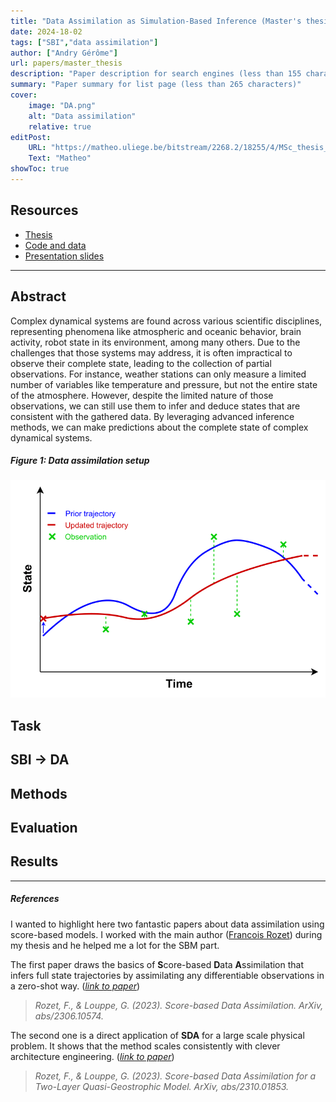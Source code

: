 ```yaml
---
title: "Data Assimilation as Simulation-Based Inference (Master's thesis)" 
date: 2024-18-02
tags: ["SBI","data assimilation"]
author: ["Andry Gérôme"]
url: papers/master_thesis
description: "Paper description for search engines (less than 155 characters)" 
summary: "Paper summary for list page (less than 265 characters)"
cover:
    image: "DA.png"
    alt: "Data assimilation"
    relative: true
editPost:
    URL: "https://matheo.uliege.be/bitstream/2268.2/18255/4/MSc_thesis_Gerome_ANDRY_2023.pdf"
    Text: "Matheo"
showToc: true
---
```

## Resources

- [Thesis](https://matheo.uliege.be/bitstream/2268.2/18255/4/MSc_thesis_Gerome_ANDRY_2023.pdf)
- [Code and data](https://github.com/gerome-andry/dasbi)
- [Presentation slides](Msc_thesis_Presentation.pdf)

---
## Abstract

Complex dynamical systems are found across various scientific disciplines, representing phenomena like atmospheric and oceanic behavior, brain activity, robot state
in its environment, among many others. Due to the challenges that those systems
may address, it is often impractical to observe their complete state, leading to the
collection of partial observations. For instance, weather stations can only measure a
limited number of variables like temperature and pressure, but not the entire state
of the atmosphere. However, despite the limited nature of those observations, we
can still use them to infer and deduce states that are consistent with the gathered
data. By leveraging advanced inference methods, we can make predictions about
the complete state of complex dynamical systems.

##### Figure 1:  Data assimilation setup

<img src="DA.png" alt="pipeline" width="600"/>

## Task

## SBI &rarr; DA

## Methods

## Evaluation

## Results

---

##### References

I wanted to highlight here two fantastic papers about data assimilation using score-based models. I worked with the main author ([Francois Rozet](https://francois-rozet.github.io/)) during my thesis and he helped me a lot for the SBM part.

The first paper draws the basics of **S**core-based **D**ata **A**ssimilation that infers full state trajectories by assimilating any differentiable observations in a zero-shot way. ([*link to paper*](https://doi.org/10.48550/arXiv.2306.10574))

> *Rozet, F., & Louppe, G. (2023). Score-based Data Assimilation. ArXiv, abs/2306.10574.*

The second one is a direct application of **SDA** for a large scale physical problem. It shows that the method scales consistently with clever architecture engineering. ([*link to paper*](https://doi.org/10.48550/arXiv.2310.01853))

> *Rozet, F., & Louppe, G. (2023). Score-based Data Assimilation for a Two-Layer Quasi-Geostrophic Model. ArXiv, abs/2310.01853.*
